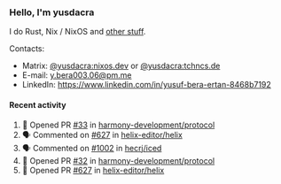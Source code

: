### Hello, I'm yusdacra

I do Rust, Nix / NixOS and [other stuff](https://yusdacra.gitlab.io/about).

Contacts:
- Matrix: [@yusdacra:nixos.dev](https://matrix.to/#/@yusdacra:nixos.dev) or [@yusdacra:tchncs.de](https://matrix.to/#/@yusdacra:tchncs.de)
- E-mail: y.bera003.06@pm.me
- LinkedIn: https://www.linkedin.com/in/yusuf-bera-ertan-8468b7192

#### Recent activity

<!--START_SECTION:activity-->
1. 💪 Opened PR [#33](https://github.com/harmony-development/protocol/pull/33) in [harmony-development/protocol](https://github.com/harmony-development/protocol)
2. 🗣 Commented on [#627](https://github.com/helix-editor/helix/issues/627) in [helix-editor/helix](https://github.com/helix-editor/helix)
3. 🗣 Commented on [#1002](https://github.com/hecrj/iced/issues/1002) in [hecrj/iced](https://github.com/hecrj/iced)
4. 💪 Opened PR [#32](https://github.com/harmony-development/protocol/pull/32) in [harmony-development/protocol](https://github.com/harmony-development/protocol)
5. 💪 Opened PR [#627](https://github.com/helix-editor/helix/pull/627) in [helix-editor/helix](https://github.com/helix-editor/helix)
<!--END_SECTION:activity-->
